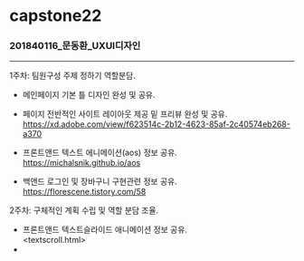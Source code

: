 # capstone22

### 201840116_문동환_UXUI디자인  

---  

1주차: 팀원구성 주제 정하기 역할분담.  
- 메인페이지 기본 틀 디자인 완성 및 공유.
- 페이지 전반적인 사이트 레이아웃 제공 밑 프리뷰 완성 및 공유.  
<https://xd.adobe.com/view/f623514c-2b12-4623-85af-2c40574eb268-a370>

- 프론트앤드 텍스트 에니메이션(aos) 정보 공유.  
<https://michalsnik.github.io/aos>

- 백앤드 로그인 및 장바구니 구현관련 정보 공유.  
<https://florescene.tistory.com/58>

2주차: 구체적인 계획 수립 및 역할 분담 조율.
- 프론트앤드 텍스트슬라이드 애니메이션 정보 공유.  
<textscroll.html>
- 
